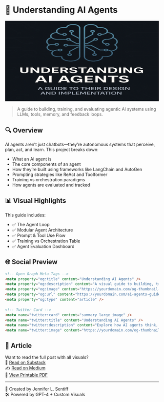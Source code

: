 
# 🧠 Understanding AI Agents

![Understanding AI Agents](og-thumbnail-1200x630.png)

> A guide to building, training, and evaluating agentic AI systems using LLMs, tools, memory, and feedback loops.

## 🔍 Overview

AI agents aren’t just chatbots—they’re autonomous systems that perceive, plan, act, and learn. This project breaks down:

- What an AI agent is
- The core components of an agent
- How they’re built using frameworks like LangChain and AutoGen
- Prompting strategies like ReAct and Toolformer
- Training vs orchestration paradigms
- How agents are evaluated and tracked

## 📊 Visual Highlights

This guide includes:
- ✅ The Agent Loop
- ✅ Modular Agent Architecture
- ✅ Prompt & Tool Use Flow
- ✅ Training vs Orchestration Table
- ✅ Agent Evaluation Dashboard

## 🌐 Social Preview

```html
<!-- Open Graph Meta Tags -->
<meta property="og:title" content="Understanding AI Agents" />
<meta property="og:description" content="A visual guide to building, training, and evaluating agentic AI systems using LLMs, tools, and memory." />
<meta property="og:image" content="https://yourdomain.com/og-thumbnail-1200x630.png" />
<meta property="og:url" content="https://yourdomain.com/ai-agents-guide" />
<meta property="og:type" content="article" />

<!-- Twitter Card -->
<meta name="twitter:card" content="summary_large_image" />
<meta name="twitter:title" content="Understanding AI Agents" />
<meta name="twitter:description" content="Explore how AI agents think, act, and learn through modular design, training, and feedback loops. With original visuals." />
<meta name="twitter:image" content="https://yourdomain.com/og-thumbnail-1200x675.png" />
```

## 📄 Article

Want to read the full post with all visuals?  
📖 [Read on Substack](https://your-substack-url.com)  
✍️ [Read on Medium](https://your-medium-url.com)  
📎 [View Printable PDF](AI_Agent_Article_Printable.pdf)

---

🧠 Created by Jennifer L. Sentiff  
🛠️ Powered by GPT-4 + Custom Visuals

